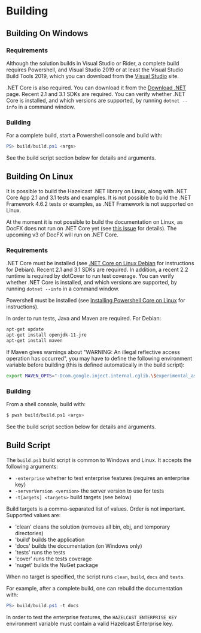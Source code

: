 # Building

## Building On Windows

### Requirements

Although the solution builds in Visual Studio or Rider, a complete build requires Powershell, and
Visual Studio 2019 or at least the Visual Studio Build Tools 2019,
which you can download from the [Visual Studio](https://visualstudio.microsoft.com/) site.

.NET Core is also required. You can download it from the [Download .NET](https://dotnet.microsoft.com/download)
page. Recent 2.1 and 3.1 SDKs are required. You can verify whether .NET Core is installed, and which versions
are supported, by running `dotnet --info` in a command window.

### Building

For a complete build, start a Powershell console and build with:

```powershell
PS> build/build.ps1 <args>
```

See the build script section below for details and arguments.

## Building On Linux

It is possible to build the Hazelcast .NET library on Linux, along with .NET Core App 2.1 and 3.1 tests and examples. It
is not possible to build the .NET Framework 4.6.2 tests or examples, as .NET Framework is not supported on Linux.

At the moment it is not possible to build the documentation on Linux, as DocFX does not run on .NET Core yet
(see [this issue](https://github.com/dotnet/docfx/issues/138) for details). The upcoming v3 of DocFX will run
on .NET Core.

### Requirements

.NET Core must be installed (see [.NET Core on Linux Debian](https://docs.microsoft.com/en-us/dotnet/core/install/linux-debian)
for instructions for Debian). Recent 2.1 and 3.1 SDKs are required. In addition, a recent 2.2 runtime is required 
by dotCover to run test coverage. You can verify whether .NET Core is installed, and which versions
are supported, by running `dotnet --info` in a command window.

Powershell must be installed (see [Installing Powershell Core on Linux](https://docs.microsoft.com/en-us/powershell/scripting/install/installing-powershell-core-on-linux)
for instructions).

In order to run tests, Java and Maven are required. For Debian:

```sh
apt-get update
apt-get install openjdk-11-jre
apt-get install maven
```

If Maven gives warnings about "WARNING: An illegal reflective access operation has occurred", you may have to define
the following environment variable before building (this is defined automatically in the build script):

```sh
export MAVEN_OPTS="-Dcom.google.inject.internal.cglib.\$experimental_asm7=true --add-opens java.base/java.lang=ALL-UNNAMED"
```

### Building

From a shell console, build with:

```sh
$ pwsh build/build.ps1 <args>
```

See the build script section below for details and arguments.

## Build Script

The `build.ps1` build script is common to Windows and Linux. It accepts the following arguments:

* `-enterprise` whether to test enterprise features (requires an enterprise key)
* `-serverVersion <version>` the server version to use for tests
* `-t[argets] <targets>` build targets (see below)

Build targets is a comma-separated list of values. Order is not important. Supported values are:
* 'clean' cleans the solution (removes all bin, obj, and temporary directories)
* 'build' builds the application
* 'docs' builds the documentation (on Windows only)
* 'tests' runs the tests
* 'cover' runs the tests coverage
* 'nuget' builds the NuGet package

When no target is specified, the script runs `clean`, `build`, `docs` and `tests`.

For example, after a complete build, one can rebuild the documentation with:

```powershell
PS> build/build.ps1 -t docs
```

In order to test the enterprise features, the `HAZELCAST_ENTERPRISE_KEY` environment variable must contain
a valid Hazelcast Enterprise key.